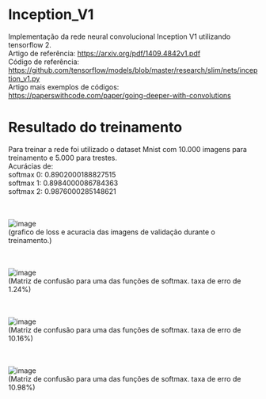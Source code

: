 # Inception_V1
Implementação da rede neural convolucional Inception V1 utilizando tensorflow 2.  <br/>
Artigo de referência: https://arxiv.org/pdf/1409.4842v1.pdf  <br/>
Código de referência: https://github.com/tensorflow/models/blob/master/research/slim/nets/inception_v1.py <br/>
Artigo mais exemplos de códigos: https://paperswithcode.com/paper/going-deeper-with-convolutions  <br/>

# Resultado do treinamento
Para treinar a rede foi utilizado o dataset Mnist com 10.000 imagens para treinamento e 5.000 para trestes. <br/>
Acurácias de:  <br/>
    softmax 0: 0.8902000188827515  <br/>
    softmax 1: 0.8984000086784363  <br/>
    softmax 2: 0.9876000285148621  <br/><br/><br/>

![image](https://github.com/MarcosVeniciu/Inception_V1/assets/42542651/bdec97aa-a6a8-4784-94b4-7f48da80215c) <br/>
(grafico de loss e acuracia das imagens de validação durante o treinamento.) <br/><br/><br/>

![image](https://github.com/MarcosVeniciu/Inception_V1/assets/42542651/41a4a7fd-0674-4f78-ae9e-e9383601f1c5)  <br/>
(Matriz de confusão para uma das funções de softmax. taxa de erro de 1.24%) <br/><br/><br/>

![image](https://github.com/MarcosVeniciu/Inception_V1/assets/42542651/763d4936-1b01-459c-b686-7af941a6b3ad)  <br/>
(Matriz de confusão para uma das funções de softmax. taxa de erro de 10.16%) <br/><br/><br/>

![image](https://github.com/MarcosVeniciu/Inception_V1/assets/42542651/bc3b1fba-8b91-4141-a028-ac1a57c5c923)  <br/>
(Matriz de confusão para uma das funções de softmax. taxa de erro de 10.98%)
